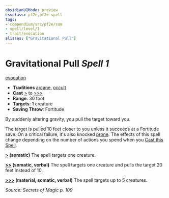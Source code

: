 ```yaml
---
obsidianUIMode: preview
cssclass: pf2e,pf2e-spell
tags:
- compendium/src/pf2e/som
- spell/level/1
- trait/evocation
aliases: ["Gravitational Pull"]
---
```

# Gravitational Pull *Spell 1*   
[evocation](evocation.md "Evocation School Trait")  

- **Traditions** [arcane](arcane.md "Arcane Tradition Trait"), [occult](occult.md "Occult Tradition Trait")
- **Cast** [>](chapter-9-playing-the-game.md#Actions "Single Action") to [>>>](chapter-9-playing-the-game.md#Actions "Three-Action") 
- **Range**: 30 foot
- **Targets**: 1 creature
- **Saving Throw**: Fortitude

By suddenly altering gravity, you pull the target toward you.

The target is pulled 10 feet closer to you unless it succeeds at a Fortitude save. On a critical failure, it's also knocked [prone](conditions.md#Prone). The effects of this spell change depending on the number of actions you spend when you [Cast this Spell](cast-a-spell.md).

**[>](chapter-9-playing-the-game.md#Actions "Single Action") (somatic)** The spell targets one creature.

**[>>](chapter-9-playing-the-game.md#Actions "Two-Action") (somatic, verbal)** The spell targets one creature and pulls the target 20 feet instead of 10.

**[>>>](chapter-9-playing-the-game.md#Actions "Three-Action") (material, somatic, verbal)** The spell targets up to 5 creatures.

*Source: Secrets of Magic p. 109*